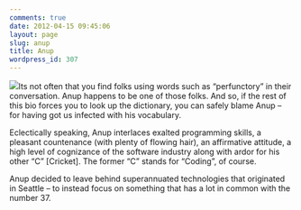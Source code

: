 ```yaml
---
comments: true
date: 2012-04-15 09:45:06
layout: page
slug: anup
title: Anup
wordpress_id: 307
---
```


[![](/wp-content/uploads/2012/04/anup1-300x218.jpg)](/wp-content/uploads/2012/04/anup1.jpg)Its not often that you find folks using words such as “perfunctory” in their conversation. Anup happens to be one of those folks. And so, if the rest of this bio forces you to look up the dictionary, you can safely blame Anup – for having got us infected with his vocabulary.

Eclectically speaking, Anup interlaces exalted programming skills, a pleasant countenance (with plenty of flowing hair), an affirmative attitude, a high level of cognizance of the software industry along with ardor for his other “C” [Cricket]. The former “C” stands for “Coding”, of course.

Anup decided to leave behind superannuated technologies that originated in Seattle – to instead focus on something that has a lot in common with the number 37.
